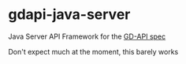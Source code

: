 gdapi-java-server
=================

Java Server API Framework for the [GD-API spec](https://github.com/godaddy/gdapi)

Don't expect much at the moment, this barely works
